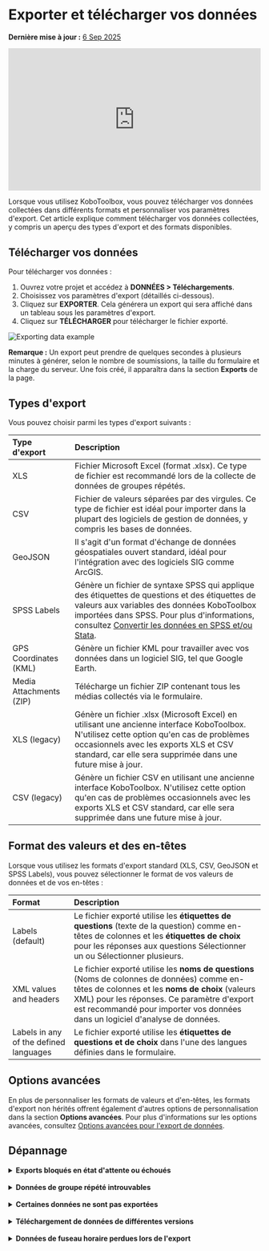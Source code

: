 # Exporter et télécharger vos données
**Dernière mise à jour :** <a href="https://github.com/kobotoolbox/docs/blob/8a772b24abadb4e8d54f9716b798c5479432f0e6/source/export_download.md" class="reference">6 Sep 2025</a>

<iframe src="https://www.youtube.com/embed/bXzwvvnhj7U" style="width: 100%; aspect-ratio: 16 / 9; height: auto; border: 0;" title="YouTube video player" frameborder="0" allow="accelerometer; autoplay; clipboard-write; encrypted-media; gyroscope; picture-in-picture; web-share" allowfullscreen></iframe>

Lorsque vous utilisez KoboToolbox, vous pouvez télécharger vos données collectées dans différents formats et personnaliser vos paramètres d'export. Cet article explique comment télécharger vos données collectées, y compris un aperçu des types d'export et des formats disponibles.

## Télécharger vos données

Pour télécharger vos données :

1. Ouvrez votre projet et accédez à **DONNÉES > Téléchargements**.
2. Choisissez vos paramètres d'export (détaillés ci-dessous).
3. Cliquez sur **EXPORTER**. Cela générera un export qui sera affiché dans un tableau sous les paramètres d'export.
4. Cliquez sur **TÉLÉCHARGER** pour télécharger le fichier exporté.

![Exporting data example](images/export_download/export.png)

<p class="note">
    <strong>Remarque :</strong> Un export peut prendre de quelques secondes à plusieurs minutes à générer, selon le nombre de soumissions, la taille du formulaire et la charge du serveur. Une fois créé, il apparaîtra dans la section <strong>Exports</strong> de la page.
</p>

## Types d'export

Vous pouvez choisir parmi les types d'export suivants :

| **Type d'export**    | **Description**                                |
| :----------------- | :--------------------------------------------- |
| XLS               | Fichier Microsoft Excel (format .xlsx). Ce type de fichier est recommandé lors de la collecte de données de groupes répétés.                                  |
| CSV      | Fichier de valeurs séparées par des virgules. Ce type de fichier est idéal pour importer dans la plupart des logiciels de gestion de données, y compris les bases de données.                                  |
| GeoJSON           | Il s'agit d'un format d'échange de données géospatiales ouvert standard, idéal pour l'intégration avec des logiciels SIG comme ArcGIS.            |
| SPSS Labels           | Génère un fichier de syntaxe SPSS qui applique des étiquettes de questions et des étiquettes de valeurs aux variables des données KoboToolbox importées dans SPSS. Pour plus d'informations, consultez <a href="https://support.kobotoolbox.org/converting_to_spss_and_stata.html">Convertir les données en SPSS et/ou Stata</a>.         |
| GPS Coordinates (KML)               | Génère un fichier KML pour travailler avec vos données dans un logiciel SIG, tel que Google Earth.                               |
| Media Attachments (ZIP)               |  Télécharge un fichier ZIP contenant tous les médias collectés via le formulaire.                               |
| XLS (legacy)              | Génère un fichier .xlsx (Microsoft Excel) en utilisant une ancienne interface KoboToolbox. N'utilisez cette option qu'en cas de problèmes occasionnels avec les exports XLS et CSV standard, car elle sera supprimée dans une future mise à jour.                                  |
| CSV (legacy)               | Génère un fichier CSV en utilisant une ancienne interface KoboToolbox. N'utilisez cette option qu'en cas de problèmes occasionnels avec les exports XLS et CSV standard, car elle sera supprimée dans une future mise à jour.                                  |

## Format des valeurs et des en-têtes

Lorsque vous utilisez les formats d'export standard (XLS, CSV, GeoJSON et SPSS Labels), vous pouvez sélectionner le format de vos valeurs de données et de vos en-têtes :

| **Format**    | **Description**                                |
| :----------------- | :--------------------------------------------- |
| Labels (default)               | Le fichier exporté utilise les <strong>étiquettes de questions</strong> (texte de la question) comme en-têtes de colonnes et les <strong>étiquettes de choix</strong> pour les réponses aux questions Sélectionner un ou Sélectionner plusieurs.                                  |
| XML values and headers      | Le fichier exporté utilise les <strong>noms de questions</strong> (Noms de colonnes de données) comme en-têtes de colonnes et les <strong>noms de choix</strong> (valeurs XML) pour les réponses. Ce paramètre d'export est recommandé pour importer vos données dans un logiciel d'analyse de données.                                  |
| Labels in any of the defined languages           | Le fichier exporté utilise les <strong>étiquettes de questions et de choix</strong> dans l'une des langues définies dans le formulaire.            |

## Options avancées

En plus de personnaliser les formats de valeurs et d'en-têtes, les formats d'export non hérités offrent également d'autres options de personnalisation dans la section **Options avancées**. Pour plus d'informations sur les options avancées, consultez [Options avancées pour l'export de données](https://support.kobotoolbox.org/advanced_export.html).

## Dépannage

<details>
    <summary><strong>Exports bloqués en état d'attente ou échoués</strong></summary>
    
Le temps d'export dépend du nombre de soumissions, de la complexité du formulaire et de la charge actuelle du serveur. Si les exports restent en état d'attente pendant une période prolongée :
- Supprimez les exports bloqués en cliquant sur l'<i class="k-icon-trash"></i> <strong>icône de corbeille.</strong>
- Réessayez l'export en cliquant à nouveau sur le bouton <strong>EXPORTER</strong>.
- Évitez de créer plusieurs exports rapidement, car cela peut surcharger le serveur et réduire les performances pour toutes les utilisatrices et tous les utilisateurs.

<p class="note">
    <strong>Remarque :</strong> Les exports expireront et s'afficheront comme <strong>échoués</strong> après 30 minutes. Cette limite au niveau du serveur peut vous obliger à filtrer le nombre de soumissions incluses dans l'export pour terminer dans le délai imparti. Un exemple de la façon de procéder est discuté dans le <a href="https://community.kobotoolbox.org/t/how-to-download-data-between-two-dates-from-date-to-date/25569/4">Forum communautaire</a>.
</p>

Si vous continuez à rencontrer des problèmes lors de l'export de vos données, veuillez publier sur le <a href="https://community.kobotoolbox.org/">Forum communautaire</a>.
</details>

<br>

<details>
    <summary><strong>Données de groupe répété introuvables</strong></summary>
Seul le <b>format XLS</b> prend en charge les données de groupe répété. Chaque groupe répété sera exporté <strong>sous forme de feuille séparée</strong> dans le fichier exporté. Les téléchargements CSV ne fourniront que les données principales, sans les données de groupe répété. 
<br><br>
Pour plus d'informations sur l'export et l'utilisation des données de groupe répété, consultez <a href="https://support.kobotoolbox.org/managing_repeat_groups.html">Gérer les données de groupe répété</a>.    
</details>

<br>

<details>
    <summary><strong>Certaines données ne sont pas exportées</strong></summary>
    Si certaines de vos données ne sont pas exportées, vérifiez les <a href="https://support.kobotoolbox.org/advanced_export.html">options avancées</a>. Par exemple, assurez-vous que les données de toutes les versions de votre formulaire sont sélectionnées pour l'export.
</details>

<br>

<details>
    <summary><strong>Téléchargement de données de différentes versions</strong></summary>
    Lors du téléchargement de données incluant plusieurs versions de formulaire, vous pouvez rencontrer des changements dans le format de vos fichiers de données. 
</details>

<br>

<details>
    <summary><strong>Données de fuseau horaire perdues lors de l'export</strong></summary>
    Les formats horaires Excel ne prennent pas en charge les données de fuseau horaire. Par conséquent, toutes les données de fuseau horaire dans la valeur de réponse seront supprimées lors de l'export XLS. Pour conserver ces informations, cochez l'option d'export des dates sous forme de valeurs textuelles. 
<br><br>
Pour plus d'informations sur ce paramètre, consultez <a href="https://support.kobotoolbox.org/advanced_export.html">Options avancées pour l'export de données</a>.
</details>